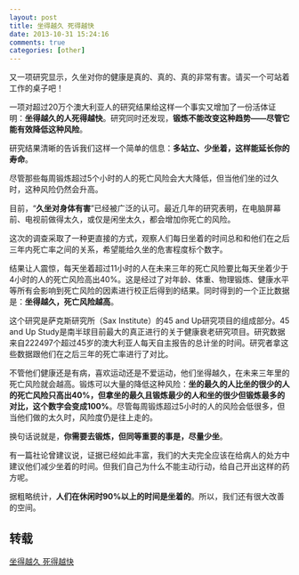 ```yaml
---
layout: post
title: 坐得越久 死得越快
date: 2013-10-31 15:24:16
comments: true
categories: [other]
---
```

又一项研究显示，久坐对你的健康是真的、真的、真的非常有害。请买一个可站着工作的桌子吧！

一项对超过20万个澳大利亚人的研究结果给这样一个事实又增加了一份活体证明：**坐得越久的人死得越快**。研究同时还发现，**锻炼不能改变这种趋势——尽管它能有效降低这种风险**。

研究结果清晰的告诉我们这样一个简单的信息：**多站立、少坐着，这样能延长你的寿命**。

尽管那些每周锻炼超过5个小时的人的死亡风险会大大降低，但当他们坐的过久时，这种风险仍然会升高。

目前，“**久坐对身体有害**”已经被广泛的认可。最近几年的研究表明，在电脑屏幕前、电视前做得太久，或仅是闲坐太久，都会增加你死亡的风险。

这次的调查采取了一种更直接的方式，观察人们每日坐着的时间总和和他们在之后三年内死亡率之间的关系，希望能给久坐的危害程度标个数字。

结果让人震惊，每天坐着超过11小时的人在未来三年的死亡风险要比每天坐着少于4小时的人的死亡风险高出40%。这是经过了对年龄、体重、物理锻炼、健康水平等所有会影响到死亡风险的因素进行校正后得到的结果。同时得到的一个正比数据是：**坐得越久，死亡风险越高**。

这个研究是萨克斯研究所（Sax Institute）的45 and Up研究项目的组成部分。45 and Up Study是南半球目前最大的真正进行的关于健康衰老研究项目。研究数据来自222497个超过45岁的澳大利亚人每天自主报告的总计坐的时间。研究者拿这些数据跟他们在之后三年的死亡率进行了对比。

不管他们健康还是有病，喜欢运动还是不爱运动，他们坐得越久，在未来三年里的死亡风险就会越高。锻炼可以大量的降低这种风险：**坐的最久的人比坐的很少的人的死亡风险只高出40%，但拿坐的最久且锻炼最少的人和坐的很少但锻炼最多的对比，这个数字会变成100%**。尽管每周锻炼超过5小时的人的风险会低很多，但当他们做的太久时，风险度仍是往上走的。

换句话说就是，**你需要去锻炼，但同等重要的事是，尽量少坐**。

有一篇社论曾建议说，证据已经如此丰富，我们的大夫完全应该在给病人的处方中建议他们减少坐着的时间。但我们自己为什么不能主动行动，给自己开出这样的药方呢。

据粗略统计，**人们在休闲时90%以上的时间是坐着的**。所以，我们还有很大改善的空间。

## 转载

[坐得越久 死得越快](http://www.aqee.net/he-who-sits-the-most-dies-the-soonest/)
